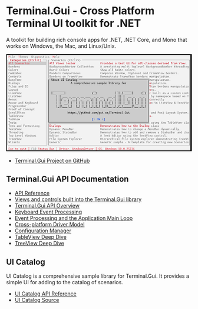 # Terminal.Gui - Cross Platform Terminal UI toolkit for .NET

A toolkit for building rich console apps for .NET, .NET Core, and Mono that works on Windows, the Mac, and Linux/Unix.

![Sample](images/sample.gif)

* [Terminal.Gui Project on GitHub](https://github.com/gui-cs/Terminal.Gui)

## Terminal.Gui API Documentation

* [API Reference](~/api/Terminal.Gui/Terminal.Gui.yml)
* [Views and controls built into the Terminal.Gui library](~/articles/views.md)
* [Terminal.Gui API Overview](~/articles/overview.md)
* [Keyboard Event Processing](~/articles/keyboard.md)
* [Event Processing and the Application Main Loop](~/articles/mainloop.md)
* [Cross-platform Driver Model](~/articles/drivers.md)
* [Configuration Manager](~/articles/config.md)
* [TableView Deep Dive](~/articles/tableview.md)
* [TreeView Deep Dive](~/articles/treeview.md)

## UI Catalog

UI Catalog is a comprehensive sample library for Terminal.Gui. It provides a simple UI for adding to the catalog of scenarios.

* [UI Catalog API Reference](~/api/UICatalog/UICatalog.yml)
* [UI Catalog Source](https://github.com/gui-cs/Terminal.Gui/tree/master/UICatalog)
